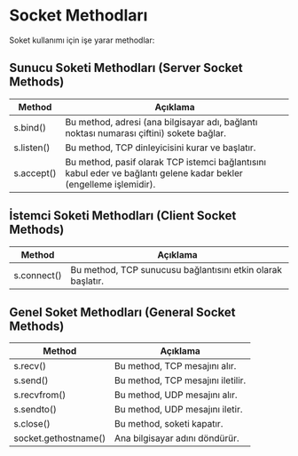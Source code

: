 # Socket Methodları

Soket kullanımı için işe yarar methodlar:

## Sunucu Soketi Methodları (Server Socket Methods)
| Method     | Açıklama                                                                                                           |
|------------|--------------------------------------------------------------------------------------------------------------------|
| s.bind()   | Bu method, adresi (ana bilgisayar adı, bağlantı noktası numarası çiftini) sokete bağlar.                           |
| s.listen() | Bu method, TCP dinleyicisini kurar ve başlatır.                                                                    |
| s.accept() | Bu method, pasif olarak TCP istemci bağlantısını kabul eder ve bağlantı gelene kadar bekler (engelleme işlemidir). |

## İstemci Soketi Methodları (Client Socket Methods)
| Method      | Açıklama                                                                                                           |
|-------------|--------------------------------------------------------------------------------------------------------------------|
| s.connect() | Bu method, TCP sunucusu bağlantısını etkin olarak başlatır.                                                        |

## Genel Soket Methodları (General Socket Methods)
| Method               | Açıklama                          |
|----------------------|-----------------------------------|
| s.recv()             | Bu method, TCP mesajını alır.     |
| s.send()             | Bu method, TCP mesajını iletilir. |
| s.recvfrom()         | Bu method, UDP mesajını alır.     |
| s.sendto()           | Bu method, UDP mesajını iletir.   |
| s.close()            | Bu method, soketi kapatır.        |
| socket.gethostname() | Ana bilgisayar adını döndürür.    |
